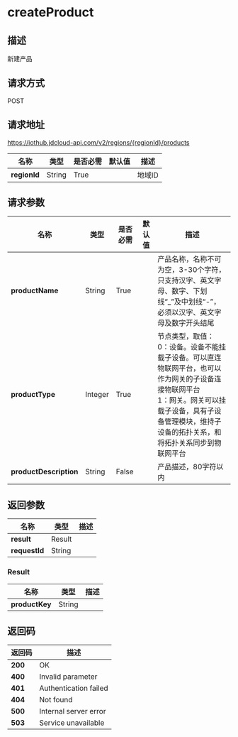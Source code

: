 # createProduct


## 描述
新建产品

## 请求方式
POST

## 请求地址
https://iothub.jdcloud-api.com/v2/regions/{regionId}/products

|名称|类型|是否必需|默认值|描述|
|---|---|---|---|---|
|**regionId**|String|True| |地域ID|

## 请求参数
|名称|类型|是否必需|默认值|描述|
|---|---|---|---|---|
|**productName**|String|True| |产品名称，名称不可为空，3-30个字符，只支持汉字、英文字母、数字、下划线“_”及中划线“-”，必须以汉字、英文字母及数字开头结尾|
|**productType**|Integer|True| |节点类型，取值：<br>0：设备。设备不能挂载子设备。可以直连物联网平台，也可以作为网关的子设备连接物联网平台<br>1：网关。网关可以挂载子设备，具有子设备管理模块，维持子设备的拓扑关系，和将拓扑关系同步到物联网平台<br>|
|**productDescription**|String|False| |产品描述，80字符以内|


## 返回参数
|名称|类型|描述|
|---|---|---|
|**result**|Result| |
|**requestId**|String| |

### Result
|名称|类型|描述|
|---|---|---|
|**productKey**|String| |

## 返回码
|返回码|描述|
|---|---|
|**200**|OK|
|**400**|Invalid parameter|
|**401**|Authentication failed|
|**404**|Not found|
|**500**|Internal server error|
|**503**|Service unavailable|
